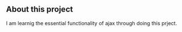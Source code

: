 ## About this project

I am learnig the essential functionality of ajax through doing this prject.

